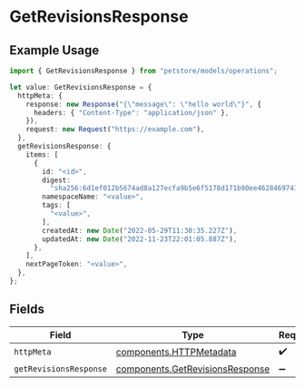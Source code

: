# GetRevisionsResponse

## Example Usage

```typescript
import { GetRevisionsResponse } from "petstore/models/operations";

let value: GetRevisionsResponse = {
  httpMeta: {
    response: new Response("{\"message\": \"hello world\"}", {
      headers: { "Content-Type": "application/json" },
    }),
    request: new Request("https://example.com"),
  },
  getRevisionsResponse: {
    items: [
      {
        id: "<id>",
        digest:
          "sha256:6d1ef012b5674ad8a127ecfa9b5e6f5178d171b90ee462846974177fd9bdd39f",
        namespaceName: "<value>",
        tags: [
          "<value>",
        ],
        createdAt: new Date("2022-05-29T11:30:35.227Z"),
        updatedAt: new Date("2022-11-23T22:01:05.887Z"),
      },
    ],
    nextPageToken: "<value>",
  },
};
```

## Fields

| Field                                                                              | Type                                                                               | Required                                                                           | Description                                                                        |
| ---------------------------------------------------------------------------------- | ---------------------------------------------------------------------------------- | ---------------------------------------------------------------------------------- | ---------------------------------------------------------------------------------- |
| `httpMeta`                                                                         | [components.HTTPMetadata](../../models/components/httpmetadata.md)                 | :heavy_check_mark:                                                                 | N/A                                                                                |
| `getRevisionsResponse`                                                             | [components.GetRevisionsResponse](../../models/components/getrevisionsresponse.md) | :heavy_minus_sign:                                                                 | OK                                                                                 |